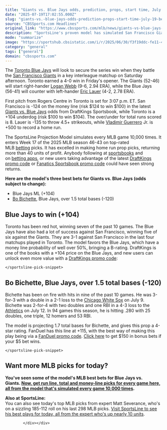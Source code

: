 ```yaml
---
title: "Giants vs. Blue Jays odds, prediction, props, start time, July 19 bets: Free Saturday picks from proven model"
date: "2025-07-19T17:02:55.000Z"
slug: "giants-vs.-blue-jays-odds-prediction-props-start-time-july-19-bets:-free-saturday-picks-from-proven-model"
source: "CBSSports.com Headlines"
original_link: "https://www.cbssports.com/mlb/news/giants-vs-blue-jays-odds-prediction-props-start-time-july-19-bets-free-saturday-picks-from-proven-model/"
description: "SportsLine's proven model has simulated San Francisco Giants vs. Toronto Blue Jays 10,000 times and released its MLB picks for Saturday's game at Rogers Centre in Toronto"
mode: "summarize"
image: "https://sportshub.cbsistatic.com/i/r/2025/06/30/f3f19ddc-fe11-46d2-88bc-033df9a1c0de/thumbnail/1200x675/7ddf5abcd3ff77484b97e9b01775dd8f/bo-bichette-cbs.jpg"
category: "general"
tags: ["general"]
domain: "cbssports.com"
---
```

<div id="readability-page-1" class="page"><div>
        
        
        
                
        
<p>The <a href="https://www.cbssports.com/mlb/teams/TOR/toronto-blue-jays/">Toronto Blue Jays</a> will look to secure the series win when they battle the <a href="https://www.cbssports.com/mlb/teams/SF/san-francisco-giants/">San Francisco Giants</a> in a key interleague matchup on Saturday afternoon. Toronto earned a 4-0 win in Friday's opener. The Giants (52-46) will start right-hander <a href="https://www.cbssports.com/mlb/players/3055542/logan-webb/">Logan Webb</a> (9-6, 2.94 ERA), while the Blue Jays (56-41) will counter with left-hander <a href="https://www.cbssports.com/mlb/players/2250610/eric-lauer/">Eric Lauer</a> (4-2, 2.78 ERA).</p><p>First pitch from Rogers Centre in Toronto is set for 3:07 p.m. ET. San Francisco is -124 on the money line (risk $124 to win $100) in the latest <a href="https://www.sportsline.com/mlb/game-forecast/MLB_20250719_SF@TOR/" target="_blank">Giants vs. Blue Jays</a> odds from DraftKings Sportsbook, while Toronto is a +104 underdog (risk $100 to win $104). The over/under for total runs scored is 8. Lauer is -135 to throw 4.5+ strikeouts, while <a href="https://www.cbssports.com/mlb/players/2221784/vladimir-guerrero/">Vladimir Guerrero</a> Jr. is +500 to record a home run.&nbsp;</p><p>The SportsLine Projection Model simulates every MLB game 10,000 times. It enters Week 17 of the 2025 MLB season 46-43 on top-rated MLB&nbsp;<a href="https://www.cbssports.com/betting/" target="_blank">betting</a>&nbsp;picks. It has excelled in making home run prop picks, returning more than 40 units of profit. Anybody following at&nbsp;<a href="https://www.cbssports.com/betting/news/sportsbook-promos/" target="_blank">sportsbooks</a>&nbsp;and on&nbsp;<a href="https://www.cbssports.com/betting/news/best-betting-apps/" target="_blank">betting apps</a>, or new users taking advantage of the latest <span><a href="https://www.cbssports.com/betting/news/draftkings-promo-code/" target="_blank">DraftKings promo code</a></span> or <span><a href="https://www.cbssports.com/betting/news/fanatics-promo-code/" target="_blank">Fanatics Sportsbook promo code</a></span> could have seen strong returns.</p><p><strong>Here are the model's three best bets for Giants vs. Blue Jays (odds subject to change):</strong></p><ul><li>Blue Jays ML (+104)</li><li><a href="https://www.cbssports.com/mlb/players/2447495/bo-bichette/">Bo Bichette</a>, Blue Jays, over 1.5 total bases (-120)</li></ul>
<h2>Blue Jays to win (+104)</h2><p>Toronto has been red hot, winning seven of the past 10 games. The Blue Jays have also had a lot of success against San Francisco, winning five of six against the Giants. They are 3-1 against San Francisco in the last four matchups played in Toronto. The model favors the Blue Jays, which have a money line probability of well over 50%, bringing a B-rating. DraftKings is one of the books with a +104 price on the Blue Jays, and new users can unlock even more value with a <span><a href="https://www.cbssports.com/betting/news/draftkings-promo-code/" target="_blank">DraftKings promo code</a></span>:</p><sportsline-pick-snippet data-cbssports-betting-component="1" data-shortcode="picksnippet" data-uuid="4e534905-80f7-41b6-bd74-e9f2f3b8c7b3" data-oracle-id="29637826" data-home-team="{&quot;id&quot;:&quot;1abff3ac-02ca-4d8d-abf4-9e7001e6e10e&quot;,&quot;oracleId&quot;:314,&quot;location&quot;:&quot;Toronto&quot;,&quot;imageId&quot;:&quot;d23902c7-8645-4c96-9fc4-f3fb878d3339&quot;,&quot;mediumName&quot;:&quot;Toronto&quot;,&quot;nickname&quot;:&quot;Blue Jays&quot;,&quot;teamAbbreviation&quot;:&quot;TOR&quot;,&quot;teamShortLabel&quot;:&quot;Toronto Blue Jays (TOR)&quot;,&quot;teamPrimaryColor&quot;:&quot;134A8E&quot;}" data-away-team="{&quot;id&quot;:&quot;084d01eb-f6ef-402c-af8e-754ef50a2e53&quot;,&quot;oracleId&quot;:327,&quot;location&quot;:&quot;San Francisco&quot;,&quot;imageId&quot;:&quot;58d0cf75-8353-47ac-93f2-c960b460335f&quot;,&quot;mediumName&quot;:&quot;San Francisco&quot;,&quot;nickname&quot;:&quot;Giants&quot;,&quot;teamAbbreviation&quot;:&quot;SF&quot;,&quot;teamShortLabel&quot;:&quot;San Francisco Giants (SF)&quot;,&quot;teamPrimaryColor&quot;:&quot;fd5a1e&quot;}" data-game-abbreviation="MLB_20250719_SF@TOR" data-game-date="{&quot;date&quot;:&quot;2025-07-19 19:07:00.000000&quot;,&quot;timezone_type&quot;:3,&quot;timezone&quot;:&quot;UTC&quot;}" data-league="ad2d1ead-c81c-4dc1-b0b4-9219fe5470d7" data-market-type="standard" data-market-data="[{&quot;title&quot;:false,&quot;label&quot;:&quot;Moneyline&quot;,&quot;value&quot;:2,&quot;object&quot;:false,&quot;metadata&quot;:false}]" data-pick="{&quot;marketType&quot;:&quot;standard&quot;,&quot;type&quot;:&quot;moneyline&quot;,&quot;marketId&quot;:2,&quot;marketName&quot;:&quot;Moneyline&quot;,&quot;gameId&quot;:29637826,&quot;vendorMarketId&quot;:&quot;sr:market:251&quot;,&quot;vendorGameId&quot;:&quot;1f411c36-47ca-4aee-974d-b7d79c0d6fa3&quot;,&quot;selectionId&quot;:null,&quot;teamId&quot;:314,&quot;teamAbbr&quot;:&quot;TOR&quot;,&quot;pick&quot;:&quot;home&quot;,&quot;odds&quot;:101,&quot;line&quot;:null,&quot;book&quot;:31,&quot;bookName&quot;:&quot;Consensus&quot;}" data-pick-field-data="[{&quot;title&quot;:false,&quot;label&quot;:&quot;TOR +101&quot;,&quot;value&quot;:&quot;gameId=29637826;marketId=2;marketType=standard;book=31;client=sl;pick=home&quot;,&quot;object&quot;:false,&quot;metadata&quot;:false}]">
    
    </sportsline-pick-snippet>

    


    
<h2>Bo Bichette, Blue Jays, over 1.5 total bases (-120)</h2><p>Bichette has been on fire with hits in nine of the past 10 games. He was 3-for-3 with a double in a 2-1 loss to the <a href="https://www.cbssports.com/mlb/teams/CHW/chicago-white-sox/">Chicago White Sox</a> on July 9. Bichette was 2-for-4 with two doubles and one RBI in a 4-3 loss to the <a href="https://www.cbssports.com/mlb/teams/ATH/athletics/">Athletics</a> on July 12. In 94 games this season, he is hitting .280 with 25 doubles, one triple, 12 homers and 53 RBI.</p><p>The model is projecting 1.7 total bases for Bichette, and gives this prop a 4-star rating. FanDuel has this line at +115, with the best way of making this play being via a&nbsp;<span><a href="https://www.cbssports.com/betting/news/fanduel-promo-code/" target="_blank">FanDuel promo code</a></span>. <a href="https://www.fanduel.com/sportsbook-affiliate-mlb-2025?btag=a_40115b_16c_mcjflxzi2ql27_c8334&amp;siteid=40115" target="_blank" rel="nofollow sponsored">Click here</a> to get $150 in bonus bets if your $5 bet wins.&nbsp;</p><sportsline-pick-snippet data-cbssports-betting-component="1" data-shortcode="picksnippet" data-uuid="4e534905-80f7-41b6-bd74-e9f2f3b8c7b3" data-oracle-id="29637826" data-home-team="{&quot;id&quot;:&quot;1abff3ac-02ca-4d8d-abf4-9e7001e6e10e&quot;,&quot;oracleId&quot;:314,&quot;location&quot;:&quot;Toronto&quot;,&quot;imageId&quot;:&quot;d23902c7-8645-4c96-9fc4-f3fb878d3339&quot;,&quot;mediumName&quot;:&quot;Toronto&quot;,&quot;nickname&quot;:&quot;Blue Jays&quot;,&quot;teamAbbreviation&quot;:&quot;TOR&quot;,&quot;teamShortLabel&quot;:&quot;Toronto Blue Jays (TOR)&quot;,&quot;teamPrimaryColor&quot;:&quot;134A8E&quot;}" data-away-team="{&quot;id&quot;:&quot;084d01eb-f6ef-402c-af8e-754ef50a2e53&quot;,&quot;oracleId&quot;:327,&quot;location&quot;:&quot;San Francisco&quot;,&quot;imageId&quot;:&quot;58d0cf75-8353-47ac-93f2-c960b460335f&quot;,&quot;mediumName&quot;:&quot;San Francisco&quot;,&quot;nickname&quot;:&quot;Giants&quot;,&quot;teamAbbreviation&quot;:&quot;SF&quot;,&quot;teamShortLabel&quot;:&quot;San Francisco Giants (SF)&quot;,&quot;teamPrimaryColor&quot;:&quot;fd5a1e&quot;}" data-game-abbreviation="MLB_20250719_SF@TOR" data-game-date="{&quot;date&quot;:&quot;2025-07-19 19:07:00.000000&quot;,&quot;timezone_type&quot;:3,&quot;timezone&quot;:&quot;UTC&quot;}" data-league="ad2d1ead-c81c-4dc1-b0b4-9219fe5470d7" data-market-type="player" data-market-data="[{&quot;title&quot;:false,&quot;label&quot;:&quot;Total Bases&quot;,&quot;value&quot;:168,&quot;object&quot;:false,&quot;metadata&quot;:false}]" data-pick="{&quot;marketType&quot;:&quot;player&quot;,&quot;type&quot;:&quot;total&quot;,&quot;marketId&quot;:168,&quot;marketName&quot;:&quot;Total Bases&quot;,&quot;gameId&quot;:29637826,&quot;vendorMarketId&quot;:&quot;sr:market:926&quot;,&quot;vendorGameId&quot;:&quot;1f411c36-47ca-4aee-974d-b7d79c0d6fa3&quot;,&quot;selectionId&quot;:&quot;sr:outcome:12&quot;,&quot;teamId&quot;:314,&quot;teamAbbr&quot;:&quot;TOR&quot;,&quot;pick&quot;:&quot;over&quot;,&quot;odds&quot;:120,&quot;line&quot;:1.5,&quot;book&quot;:31,&quot;bookName&quot;:&quot;Consensus&quot;,&quot;playerId&quot;:2447495,&quot;playerName&quot;:&quot;Bo Bichette&quot;}" data-pick-field-data="[{&quot;title&quot;:false,&quot;label&quot;:&quot;Bo Bichette Over Total Bases 1.5 +120&quot;,&quot;value&quot;:&quot;gameId=29637826;marketId=168;marketType=player;selectionId=sr:outcome:12;book=31;client=sl;objectId=2447495;pick=over&quot;,&quot;object&quot;:false,&quot;metadata&quot;:false}]">
    
    </sportsline-pick-snippet>



    
<h2>Want more MLB picks for today?</h2><p><strong>You've seen some of the model's MLB best bets for Blue Jays vs. Giants.&nbsp;<a href="https://www.sportsline.com/mlb/picks/#ttag=07192025_agg_cbssports_picks_baseball_mlb_model_bluejaysgiants" target="_blank">Now, get run line, total and money-line picks for every game here, all from the model that's simulated every game 10,000 times</a>.&nbsp;</strong></p><p><strong>Also at SportsLine:<br></strong>You can also see today's top MLB picks from expert Matt Severance, who's on a sizzling 185-112 roll on his last 298 MLB picks.&nbsp;<a href="https://www.sportsline.com/experts/50774572/matt-severance/?league=mlb/#ttag=07192025_agg_cbssports_picks_baseball_mlb_model_July19FREEbluejaysgiants" target="_blank">Visit SportsLine to see his best plays for today, all from the expert who's up nearly 10 units</a>.&nbsp;</p>


        
            </div></div>